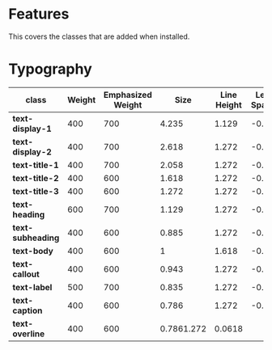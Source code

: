 # Features

This covers the classes that are added when installed.

# Typography
|   class   |   Weight  | Emphasized Weight |   Size    |   Line Height |   Letter Spacing  |
|   -----   |   ------  | ----------------- |   ---     |   ----------- |   --------------  |
|**text-display-1**|400|700|4.235|1.129|-0.022|
|**text-display-2**|400|700|2.618|1.272|-0.0|
|**text-title-1**|400|700|2.058|1.272|-0.0|
|**text-title-2**|400|600|1.618|1.272|-0.02|
|**text-title-3**|400|600|1.272|1.272|-0.017|
|**text-heading**|600|700|1.129|1.272|-0.014|
|**text-subheading**|400|600|0.885|1.272|-0.007|
|**text-body**|400|600|1|1.618|-0.011|
|**text-callout**|400|600|0.943|	1.272|-0.009|
|**text-label**|500|700|0.835|1.272|-0.004|
|**text-caption**|400|600|0.786|1.272|-0.007|
|**text-overline**|400|600|0.7861.272|0.0618|
